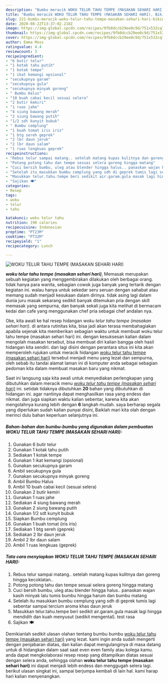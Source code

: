 ```yaml
---
description: "Bumbu meracik WOKU TELUR TAHU TEMPE (MASAKAN SEHARI HARI), Bikin Ngiler"
title: "Bumbu meracik WOKU TELUR TAHU TEMPE (MASAKAN SEHARI HARI), Bikin Ngiler"
slug: 221-bumbu-meracik-woku-telur-tahu-tempe-masakan-sehari-hari-bikin-ngiler
date: 2020-08-22T13:37:02.218Z
image: https://img-global.cpcdn.com/recipes/9fb8dccb29ee0c9d/751x532cq70/woku-telur-tahu-tempe-masakan-sehari-hari-foto-resep-utama.jpg
thumbnail: https://img-global.cpcdn.com/recipes/9fb8dccb29ee0c9d/751x532cq70/woku-telur-tahu-tempe-masakan-sehari-hari-foto-resep-utama.jpg
cover: https://img-global.cpcdn.com/recipes/9fb8dccb29ee0c9d/751x532cq70/woku-telur-tahu-tempe-masakan-sehari-hari-foto-resep-utama.jpg
author: Emma Moss
ratingvalue: 4.4
reviewcount: 3
recipeingredient:
- "6 butir telur"
- "1 kotak tahu putih"
- "1 kotak tempe"
- "1 ikat kemangi opsional"
- "secukupnya garam"
- "secukupnya gula"
- "secukupnya minyak goreng"
- " Bumbu Halus"
- "10 buah cabai kecil sesuai selera"
- "2 butir kemiri"
- "1 ruas jahe"
- "4 siung bawang merah"
- "2 siung bawang putih"
- "1/2 sdt kunyit bubuk"
- " Bumbu cemplung"
- "1 buah tomat iris iris"
- "1 btg sereh geprek"
- "2 lbr daun jeruk"
- "2 lbr daun salam"
- "1 ruas lengkuas geprek"
recipeinstructions:
- "Rebus telur sampai matang.. setelah matang kupas kulitnya dan goreng hingga kecoklatan.."
- "Potong potong tahu dan tempe sesuai selera goreng hingga matang"
- "Cuci bersih bumbu, uleg atau blender hingga halus.. panaskan wajan kasih minyak lalu tumis bumbu hingga harum dan bumbu matang"
- "Setelah itu masukkan bumbu cemplung yang sdh di geprek tumis lagi sebentar sampai tercium aroma khas daun jeruk"
- "Masukkan telur.tahu.tempe beri sedikit air.garam.gula masak lagi hingga mendidih dan kuah menyusut (sedikit mengental). test rasa"
- "Sajikan 🍽"
categories:
- Resep
tags:
- woku
- telur
- tahu

katakunci: woku telur tahu 
nutrition: 190 calories
recipecuisine: Indonesian
preptime: "PT23M"
cooktime: "PT32M"
recipeyield: "1"
recipecategory: Lunch

---
```



![WOKU TELUR TAHU TEMPE (MASAKAN SEHARI HARI)](https://img-global.cpcdn.com/recipes/9fb8dccb29ee0c9d/751x532cq70/woku-telur-tahu-tempe-masakan-sehari-hari-foto-resep-utama.jpg)

<b><i>woku telur tahu tempe (masakan sehari hari)</i></b>, Memasak merupakan sebuah kegiatan yang menggembirakan dilakukan oleh berbagai orang. tidak hanya para wanita, sebagian cowok juga banyak yang tertarik dengan kegiatan ini. walau hanya untuk sekedar seru seruan dengan sahabat atau memang sudah menjadi kesukaan dalam dirinya. tidak asing lagi dalam dunia juru masak sekarang sedikit banyak ditemukan pria dengan skill memasak yang sempurna, dan banyak sekali juga kita melihat di bermacam kedai dan cafe yang menggunakan chef pria sebagai chef andalan nya.

Oke, kita awali ke hal resep hidangan <i>woku telur tahu tempe (masakan sehari hari)</i>. di antara rutinitas kita, bisa jadi akan terasa membahagiakan apabila sejenak kita memberikan sebagian waktu untuk membuat woku telur tahu tempe (masakan sehari hari) ini. dengan kesuksesan kalian dalam mengolah masakan tersebut, bisa membuat diri kalian bangga oleh hasil hidangan kita sendiri. dan lagi disini dengan perantara situs ini kita akan memperoleh rujukan untuk meracik hidangan <u>woku telur tahu tempe (masakan sehari hari)</u> tersebut menjadi menu yang lezat dan sempurna, oleh sebab itu tandai alamat laman ini di komputer anda sebagai sebagian pedoman kita dalam membuat masakan baru yang nikmat.




Saat ini langsung saja kita awali untuk menyediakan perlengkapan yang dibutuhkan dalam meracik menu <u><i>woku telur tahu tempe (masakan sehari hari)</i></u> ini. setidak tidaknya dibutuhkan <b>20</b> bahan yang dibutuhkan di hidangan ini. agar nantinya dapat menghasilkan rasa yang endess dan nikmat. dan juga siapkan waktu kalian sebentar, karena kita akan mengolahnya kurang lebih dengan <b>6</b> langkah mudah. saya berharap segala yang diperlukan sudah kalian punyai disini, Baiklah mari kita olah dengan merinci dulu bahan keperluan selanjutnya ini.

<!--inarticleads1-->

##### Bahan-bahan dan bumbu-bumbu yang digunakan dalam pembuatan WOKU TELUR TAHU TEMPE (MASAKAN SEHARI HARI):

1. Gunakan 6 butir telur
1. Gunakan 1 kotak tahu putih
1. Sediakan 1 kotak tempe
1. Gunakan 1 ikat kemangi (opsional)
1. Gunakan secukupnya garam
1. Ambil secukupnya gula
1. Gunakan secukupnya minyak goreng
1. Ambil  Bumbu Halus
1. Ambil 10 buah cabai kecil (sesuai selera)
1. Gunakan 2 butir kemiri
1. Gunakan 1 ruas jahe
1. Sediakan 4 siung bawang merah
1. Gunakan 2 siung bawang putih
1. Gunakan 1/2 sdt kunyit bubuk
1. Siapkan  Bumbu cemplung
1. Gunakan 1 buah tomat (iris iris)
1. Sediakan 1 btg sereh (geprek)
1. Sediakan 2 lbr daun jeruk
1. Ambil 2 lbr daun salam
1. Ambil 1 ruas lengkuas (geprek)




<!--inarticleads2-->

##### Tata cara menyiapkan WOKU TELUR TAHU TEMPE (MASAKAN SEHARI HARI):

1. Rebus telur sampai matang.. setelah matang kupas kulitnya dan goreng hingga kecoklatan..
1. Potong potong tahu dan tempe sesuai selera goreng hingga matang
1. Cuci bersih bumbu, uleg atau blender hingga halus.. panaskan wajan kasih minyak lalu tumis bumbu hingga harum dan bumbu matang
1. Setelah itu masukkan bumbu cemplung yang sdh di geprek tumis lagi sebentar sampai tercium aroma khas daun jeruk
1. Masukkan telur.tahu.tempe beri sedikit air.garam.gula masak lagi hingga mendidih dan kuah menyusut (sedikit mengental). test rasa
1. Sajikan 🍽




Demikianlah sedikit ulasan olahan tentang bumbu bumbu <u>woku telur tahu tempe (masakan sehari hari)</u> yang lezat. kami ingin anda sudah mengerti dengan penjabaran diatas, dan kalian dapat mengulanginya di masa datang untuk di hidangkan dalam saat saat even even family atau kolega kamu. anda dapat mengkolaborasi resep resep yang ditampilkan diatas sesuai dengan selera anda, sehingga olahan <b>woku telur tahu tempe (masakan sehari hari)</b> ini dapat menjadi lebih endess dan menggugah selera lagi. berikut ulasan singkat ini, sampai berjumpa kembali di lain hal. kami harap hari kalian menyenangkan.
